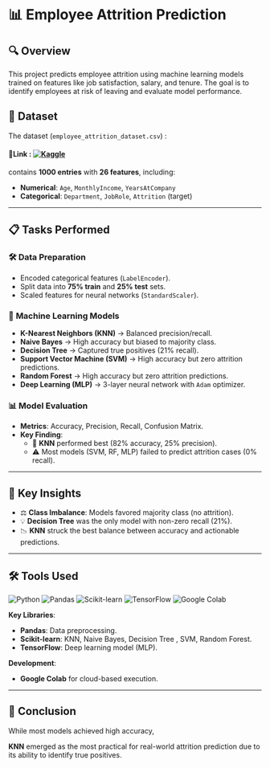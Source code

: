 # 📊 Employee Attrition Prediction  

## 🔍 Overview  
This project predicts employee attrition using machine learning models trained on features like job satisfaction, salary, and tenure. The goal is to identify employees at risk of leaving and evaluate model performance.  

## 📂 Dataset  

The dataset (`employee_attrition_dataset.csv`) :  
#### 🔗Link : [![Kaggle](https://img.shields.io/badge/-Kaggle-20BEFF?style=for-the-badge&logo=kaggle&logoColor=white)](https://www.kaggle.com/datasets/ziya07/employee-attrition-prediction-dataset/data) 
contains **1000 entries** with **26 features**, including:  
- **Numerical**: `Age`, `MonthlyIncome`, `YearsAtCompany`  
- **Categorical**: `Department`, `JobRole`, `Attrition` (target)  

---

## 📋 Tasks Performed  

### 🛠 **Data Preparation**  
- Encoded categorical features (`LabelEncoder`).  
- Split data into **75% train** and **25% test** sets.  
- Scaled features for neural networks (`StandardScaler`).  

### 🤖 **Machine Learning Models**  
- **K-Nearest Neighbors (KNN)** → Balanced precision/recall.  
- **Naive Bayes** → High accuracy but biased to majority class.  
- **Decision Tree** → Captured true positives (21% recall).  
- **Support Vector Machine (SVM)** → High accuracy but zero attrition predictions.
- **Random Forest** → High accuracy but zero attrition predictions.
- **Deep Learning (MLP)** → 3-layer neural network with `Adam` optimizer.  

### 📊 **Model Evaluation**  
- **Metrics**: Accuracy, Precision, Recall, Confusion Matrix.  
- **Key Finding**:  
  - 🎯 **KNN** performed best (82% accuracy, 25% precision).  
  - ⚠️ Most models (SVM, RF, MLP) failed to predict attrition cases (0% recall).  

---

## 🔎 **Key Insights**  
- ⚖️ **Class Imbalance**: Models favored majority class (no attrition).  
- 💡 **Decision Tree** was the only model with non-zero recall (21%).  
- 📉 **KNN** struck the best balance between accuracy and actionable predictions.  

---

## 🛠 **Tools Used**  
![Python](https://img.shields.io/badge/-Python-3776AB?style=for-the-badge&logo=python&logoColor=white) 
![Pandas](https://img.shields.io/badge/-Pandas-150458?style=for-the-badge&logo=pandas&logoColor=white) 
![Scikit-learn](https://img.shields.io/badge/-Scikit--learn-F7931E?style=for-the-badge&logo=scikit-learn&logoColor=white) 
![TensorFlow](https://img.shields.io/badge/-TensorFlow-FF6F00?style=for-the-badge&logo=tensorflow&logoColor=white) 
![Google Colab](https://img.shields.io/badge/Google%20Colab-F9AB00?style=for-the-badge&logo=googlecolab&logoColor=fff)  

**Key Libraries**:  
- **Pandas**: Data preprocessing.  
- **Scikit-learn**: KNN, Naive Bayes, Decision Tree , SVM, Random Forest.  
- **TensorFlow**: Deep learning model (MLP).
  
**Development**:  
- **Google Colab** for cloud-based execution.  

---

## 🏁 **Conclusion**  
While most models achieved high accuracy,

**KNN** emerged as the most practical for real-world attrition prediction due to its ability to identify true positives.  
